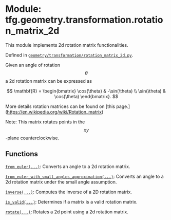 <div itemscope itemtype="http://developers.google.com/ReferenceObject">
<meta itemprop="name" content="tfg.geometry.transformation.rotation_matrix_2d" />
<meta itemprop="path" content="Stable" />
</div>

# Module: tfg.geometry.transformation.rotation_matrix_2d

This module implements 2d rotation matrix functionalities.



Defined in [`geometry/transformation/rotation_matrix_2d.py`](https://github.com/tensorflow/graphics/blob/master/tensorflow_graphics/geometry/transformation/rotation_matrix_2d.py).

<!-- Placeholder for "Used in" -->

Given an angle of rotation $$\theta$$ a 2d rotation matrix can be expressed as

$$
\mathbf{R} =
\begin{bmatrix}
\cos(\theta) & -\sin(\theta) \\
\sin(\theta) & \cos(\theta)
\end{bmatrix}.
$$

More details rotation matrices can be found on [this page.]
(https://en.wikipedia.org/wiki/Rotation_matrix)

Note: This matrix rotates points in the $$xy$$-plane counterclockwise.

## Functions

[`from_euler(...)`](../../../tfg/geometry/transformation/rotation_matrix_2d/from_euler.md): Converts an angle to a 2d rotation matrix.

[`from_euler_with_small_angles_approximation(...)`](../../../tfg/geometry/transformation/rotation_matrix_2d/from_euler_with_small_angles_approximation.md): Converts an angle to a 2d rotation matrix under the small angle assumption.

[`inverse(...)`](../../../tfg/geometry/transformation/rotation_matrix_2d/inverse.md): Computes the inverse of a 2D rotation matrix.

[`is_valid(...)`](../../../tfg/geometry/transformation/rotation_matrix_2d/is_valid.md): Determines if a matrix is a valid rotation matrix.

[`rotate(...)`](../../../tfg/geometry/transformation/rotation_matrix_2d/rotate.md): Rotates a 2d point using a 2d rotation matrix.

